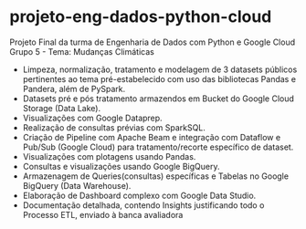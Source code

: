 # projeto-eng-dados-python-cloud
Projeto Final da turma de Engenharia de Dados com Python e Google Cloud 
Grupo 5 - Tema: Mudanças Climáticas

- Limpeza, normalização, tratamento e modelagem de 3 datasets públicos pertinentes ao tema pré-estabelecido com uso das bibliotecas Pandas e Pandera, além de PySpark.
- Datasets pré e pós tratamento armazendos em Bucket do Google Cloud Storage (Data Lake).
- Visualizações com Google Dataprep.
- Realização de consultas prévias com SparkSQL.
- Criação de Pipeline com Apache Beam e integração com Dataflow e Pub/Sub (Google Cloud) para tratamento/recorte específico de dataset.
- Visualizações com plotagens usando Pandas.
- Consultas e visualizações usando Google BigQuery.
- Armazenagem de Queries(consultas) específicas e Tabelas no Google BigQuery (Data Warehouse).
- Elaboração de Dashboard complexo com Google Data Studio.
- Documentação detalhada, contendo Insights justificando todo o Processo ETL, enviado à banca avaliadora
